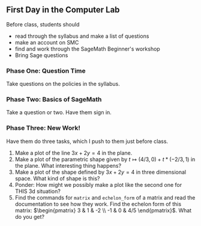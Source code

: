 ## First Day in the Computer Lab

Before class, students should

  * read through the syllabus and make a list of questions
  * make an account on SMC
  * find and work through the SageMath Beginner's workshop
  * Bring Sage questions

### Phase One: Question Time

Take questions on the policies in the syllabus.

### Phase Two: Basics of SageMath

Take a question or two. Have them sign in.

### Phase Three: New Work!

Have them do three tasks, which I push to them just before class.

1. Make a plot of the line $3x+2y=4$ in the plane.
2. Make a plot of the parametric shape given by
$t \mapsto (4/3, 0) + t*(-2/3,1)$
in the plane. What interesting thing happens?
3. Make a plot of the shape defined by $3x+2y=4$ in three dimensional space.
What kind of shape is this?
4. Ponder: How might we possibly make a plot like the second one for THIS 3d situation?
5. Find the commands for `matrix` and `echelon_form` of a matrix and read the
documentation to see how they work. Find the echelon form of this matrix:
$\begin{pmatrix} 3 & 1 & -2 \\ -1 & 0 & 4/5 \end{pmatrix}$. What do you get?

